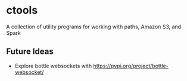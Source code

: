 # ctools

A collection of utility programs for working with paths, Amazon S3, and Spark

## Future Ideas
* Explore bottle websockets with https://pypi.org/project/bottle-websocket/
